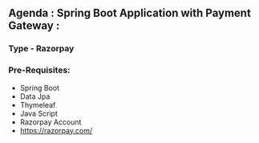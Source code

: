 ## Agenda : Spring Boot Application with Payment Gateway : 
### Type - Razorpay

### Pre-Requisites: 
- Spring Boot
- Data Jpa
- Thymeleaf
- Java Script
- Razorpay Account
- https://razorpay.com/

